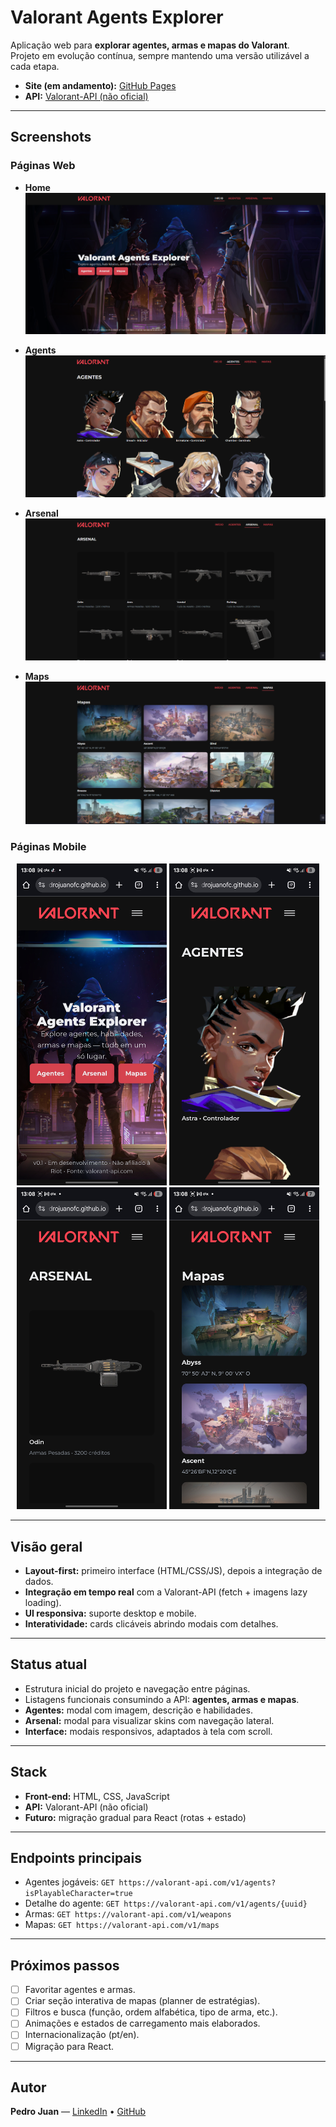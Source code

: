 # Valorant Agents Explorer

Aplicação web para **explorar agentes, armas e mapas do Valorant**.  
Projeto em evolução contínua, sempre mantendo uma versão utilizável a cada etapa.

- **Site (em andamento):** [GitHub Pages](https://pedrojuanofc.github.io/valorant-agents-explorer/)  
- **API:** [Valorant-API (não oficial)](https://valorant-api.com/)

---

## Screenshots

### Páginas Web
- **Home**  
  ![Homepage do Valorant Agents Explorer](assets/screenshots/homepage.png)

- **Agents**  
  ![AgentsPage do Valorant Agents Explorer](assets/screenshots/agentspage.png)

- **Arsenal**  
  ![ArsenalPage do Valorant Agents Explorer](assets/screenshots/arsenalpage.png)

- **Maps**  
  ![MapsPage do Valorant Agents Explorer](assets/screenshots/mapspage.png)

### Páginas Mobile
<p align="center">
  <img src="assets/screenshots/homemobilepage.jpg" alt="Home (mobile)" width="240">
  <img src="assets/screenshots/agentsmobilepage.jpg" alt="Agents (mobile)" width="240">
  <img src="assets/screenshots/arsenalmobilepage.jpg" alt="Arsenal (mobile)" width="240">
  <img src="assets/screenshots/mapsmobilepage.jpg" alt="Maps (mobile)" width="240">
</p>

---

## Visão geral
- **Layout-first:** primeiro interface (HTML/CSS/JS), depois a integração de dados.  
- **Integração em tempo real** com a Valorant-API (fetch + imagens lazy loading).  
- **UI responsiva:** suporte desktop e mobile.  
- **Interatividade:** cards clicáveis abrindo modais com detalhes.

---

## Status atual
- Estrutura inicial do projeto e navegação entre páginas.  
- Listagens funcionais consumindo a API: **agentes, armas e mapas**.  
- **Agentes:** modal com imagem, descrição e habilidades.  
- **Arsenal:** modal para visualizar skins com navegação lateral.  
- **Interface:** modais responsivos, adaptados à tela com scroll.  

---

## Stack
- **Front-end:** HTML, CSS, JavaScript  
- **API:** Valorant-API (não oficial)  
- **Futuro:** migração gradual para React (rotas + estado)

---

## Endpoints principais
- Agentes jogáveis: `GET https://valorant-api.com/v1/agents?isPlayableCharacter=true`  
- Detalhe do agente: `GET https://valorant-api.com/v1/agents/{uuid}`  
- Armas: `GET https://valorant-api.com/v1/weapons`  
- Mapas: `GET https://valorant-api.com/v1/maps`

---

## Próximos passos
- [ ] Favoritar agentes e armas.  
- [ ] Criar seção interativa de mapas (planner de estratégias).  
- [ ] Filtros e busca (função, ordem alfabética, tipo de arma, etc.).  
- [ ] Animações e estados de carregamento mais elaborados.  
- [ ] Internacionalização (pt/en).  
- [ ] Migração para React.  

---

## Autor
**Pedro Juan** — [LinkedIn](https://www.linkedin.com/in/pedro-juan-ferreira-saraiva/) • [GitHub](https://github.com/PedroJuanOfc)
